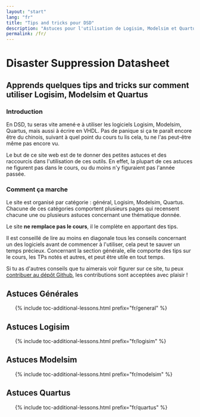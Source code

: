 ```yaml
---
layout: "start"
lang: "fr"
title: "Tips and tricks pour DSD"
description: "Astuces pour l'utilisation de Logisim, Modelsim et Quartus, et pour le cours de DSD en général"
permalink: /fr/
---
```


# Disaster Suppression Datasheet

<h2 class="heading__introduction">Apprends quelques tips and tricks sur comment utiliser Logisim, Modelsim et Quartus</h2>

<div
  class="text-columns">
  <section>
    <h3 class="text-columns__heading">Introduction</h3>
    <p>
      En DSD, tu seras vite amené·e à utiliser les logiciels Logisim, Modelsim, Quartus, mais aussi à écrire en VHDL.
      Pas de panique si ça te paraît encore être du chinois, suivant à quel point du cours tu lis cela, tu ne l'as peut-être
      même pas encore vu.
    </p>
    <p>
      Le but de ce site web est de te donner des petites astuces et des raccourcis dans l'utilisation de ces outils. En effet,
      la plupart de ces astuces ne figurent pas dans le cours, ou du moins n'y figuraient pas l'année passée.
    </p>
  </section>
  <section>
    <h3 class="text-columns__heading">Comment ça marche</h3>
      <p>
        Le site est organisé par catégorie : général, Logisim, Modelsim, Quartus. Chacune de ces catégories comportent plusieurs
        pages qui recensent chacune une ou plusieurs astuces concernant une thématique donnée.
      </p>
      <p>
        Le site <strong>ne remplace pas le cours</strong>, il le complète en apportant des tips.
      </p>
      <p>
        Il est conseillé de lire au moins en diagonale tous les conseils concernant un des logiciels avant de commencer à l'utiliser,
        cela peut te sauver un temps précieux. Concernant la section générale, elle comporte des tips sur le cours, les TPs notés et autres,
        et peut être utile en tout temps.
      </p>
      <p>
        Si tu as d'autres conseils que tu aimerais voir figurer sur ce site, tu peux <a href="https://github.com/MaelImhof/dsd.mael.im">contribuer au dépôt Github</a>,
        les contributions sont acceptées avec plaisir !
      </p>
  </section>
</div>

<h2 class="heading__toc">Astuces Générales</h2>
<ul class=lessons-toc>
  {% include toc-additional-lessons.html prefix="fr/general" %}
</ul>
<h2 class="heading__toc">Astuces Logisim</h2>
<ul class="lessons-toc">
  {% include toc-additional-lessons.html prefix="fr/logisim" %}
</ul>
<h2 class="heading__toc">Astuces Modelsim</h2>
<ul class="lessons-toc">
  {% include toc-additional-lessons.html prefix="fr/modelsim" %}
</ul>
<h2 class="heading__toc">Astuces Quartus</h2>
<ul class="lessons-toc">
  {% include toc-additional-lessons.html prefix="fr/quartus" %}
</ul>
